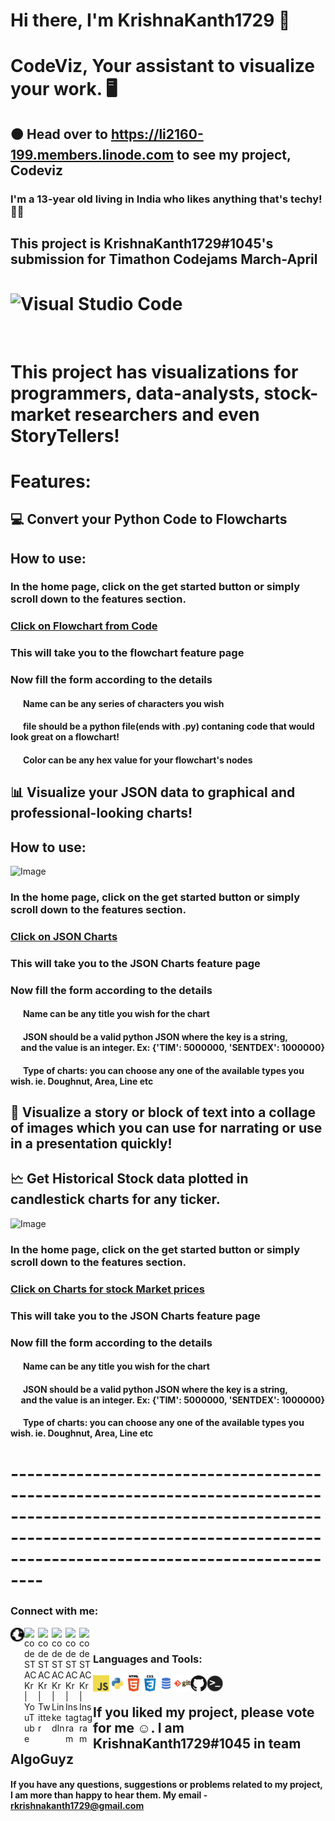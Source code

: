# Hi there, I'm KrishnaKanth1729  👋
#  CodeViz, Your assistant to visualize your work. 🖥️
## 🟠 Head over to https://li2160-199.members.linode.com to see my project, Codeviz

### I'm a 13-year old living in India who likes anything that's techy! 👨‍💻
## This project is KrishnaKanth1729#1045's submission for Timathon Codejams March-April
# <img align="center" alt="Visual Studio Code" width="300px" src="https://cdn.discordapp.com/attachments/511344731608055818/763430494393204736/bannerbig.png" />

<br>

# This project has visualizations for programmers, data-analysts, stock-market researchers and even StoryTellers!
# Features:
## 💻 Convert your Python Code to Flowcharts
## How to use:
### In the home page, click on the get started button or simply scroll down to the features section.
### **[Click on Flowchart from Code ](https://cryptant.my.to/livePrice.html)**
### This will take you to the flowchart feature page
### Now fill the form according to the details
#### &nbsp; &nbsp; &nbsp; Name can be any series of characters you wish
#### &nbsp; &nbsp; &nbsp; file should be a python file(ends with .py) contaning code that would look great on a flowchart!
#### &nbsp; &nbsp; &nbsp; Color can be any hex value for your flowchart's nodes
## 📊 Visualize your JSON data to graphical and professional-looking charts!
## How to use:
![Image](https://media.giphy.com/media/y7anJF1IVG3GnKvjvD/giphy.gif)
### In the home page, click on the get started button or simply scroll down to the features section.
### **[Click on JSON Charts ](https://li2160-199.members.linode.com/yt)**
### This will take you to the JSON Charts feature page
### Now fill the form according to the details
#### &nbsp; &nbsp; &nbsp; Name can be any title you wish for the chart 
#### &nbsp; &nbsp; &nbsp; JSON should be a valid python JSON where the key is a string, <br>  &nbsp; &nbsp; &nbsp;and the value is an integer. Ex: {'TIM': 5000000, 'SENTDEX': 1000000}
#### &nbsp; &nbsp; &nbsp; Type of charts: you can choose any one of the available types you wish. ie. Doughnut, Area, Line etc
## 💬 Visualize a story or block of text into a collage of images which you can use for narrating or use in a presentation quickly!
## 🗠 Get Historical Stock data plotted in candlestick charts for any ticker.
![Image](https://media.giphy.com/media/y7anJF1IVG3GnKvjvD/giphy.gif)
### In the home page, click on the get started button or simply scroll down to the features section.
### **[Click on Charts for stock Market prices ](https://li2160-199.members.linode.com/stock)**
### This will take you to the JSON Charts feature page
### Now fill the form according to the details
#### &nbsp; &nbsp; &nbsp; Name can be any title you wish for the chart 
#### &nbsp; &nbsp; &nbsp; JSON should be a valid python JSON where the key is a string, <br>  &nbsp; &nbsp; &nbsp;and the value is an integer. Ex: {'TIM': 5000000, 'SENTDEX': 1000000}
#### &nbsp; &nbsp; &nbsp; Type of charts: you can choose any one of the available types you wish. ie. Doughnut, Area, Line etc
# --------------------------------------------------------------------------------------------------------------------------------------------------------------------------------------------------
### Connect with me:

<img align="left" alt="codeSTACKr.com" width="22px" src="https://raw.githubusercontent.com/iconic/open-iconic/master/svg/globe.svg" />
<img align="left" alt="codeSTACKr | YouTube" width="22px" src="https://cdn.jsdelivr.net/npm/simple-icons@v3/icons/youtube.svg" />
<img align="left" alt="codeSTACKr | Twitter" width="22px" src="https://cdn.jsdelivr.net/npm/simple-icons@v3/icons/twitter.svg" />
<img align="left" alt="codeSTACKr | LinkedIn" width="22px" src="https://cdn.jsdelivr.net/npm/simple-icons@v3/icons/linkedin.svg" />
<img align="left" alt="codeSTACKr | Instagram" width="22px" src="https://cdn.jsdelivr.net/npm/simple-icons@v3/icons/instagram.svg" />
<img align="left" alt="codeSTACKr | Instagram" width="22px" src="https://cdn.jsdelivr.net/npm/simple-icons@v3/icons/discord.svg" />

<br />

### Languages and Tools:
<img align="left" alt="JavaScript" width="26px" src="https://raw.githubusercontent.com/github/explore/80688e429a7d4ef2fca1e82350fe8e3517d3494d/topics/javascript/javascript.png" />
<img align="left" alt="JavaScript" width="26px" src="https://raw.githubusercontent.com/github/explore/80688e429a7d4ef2fca1e82350fe8e3517d3494d/topics/python/python.png" />
<img align="left" alt="HTML5" width="26px" src="https://raw.githubusercontent.com/github/explore/80688e429a7d4ef2fca1e82350fe8e3517d3494d/topics/html/html.png" />
<img align="left" alt="CSS3" width="26px" src="https://raw.githubusercontent.com/github/explore/80688e429a7d4ef2fca1e82350fe8e3517d3494d/topics/css/css.png" />



<img align="left" alt="SQL" width="26px" src="https://raw.githubusercontent.com/github/explore/80688e429a7d4ef2fca1e82350fe8e3517d3494d/topics/sql/sql.png" />
<img align="left" alt="Git" width="26px" src="https://raw.githubusercontent.com/github/explore/80688e429a7d4ef2fca1e82350fe8e3517d3494d/topics/git/git.png" />
<img align="left" alt="GitHub" width="26px" src="https://raw.githubusercontent.com/github/explore/78df643247d429f6cc873026c0622819ad797942/topics/github/github.png" />
<img align="left" alt="Terminal" width="26px" src="https://raw.githubusercontent.com/github/explore/80688e429a7d4ef2fca1e82350fe8e3517d3494d/topics/terminal/terminal.png" />

<br />

## If you liked my project, please vote for me ☺️. I am KrishnaKanth1729#1045 in team AlgoGuyz
#### If you have any questions, suggestions or problems related to my project, I am more than happy to hear them. My email - rkrishnakanth1729@gmail.com